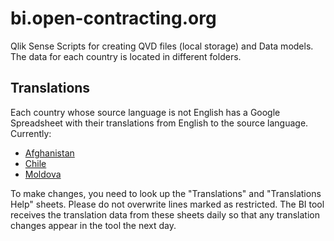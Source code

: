 # bi.open-contracting.org
Qlik Sense Scripts for creating QVD files (local storage) and Data models.
The data for each country is located in different folders.

## Translations

Each country whose source language is not English has a Google Spreadsheet with their translations from English to the source language. Currently:

- [Afghanistan](https://docs.google.com/spreadsheets/d/14-rdPF8t6zz3Dwf6aX5Lsw84v8pjWh8g5S9ykvJHYA4/edit?usp=sharing)
- [Chile](https://docs.google.com/spreadsheets/d/1hpIYuT44x67Q-D2c6DnE_2QPefNcKEsKtubI0LZ9fEU/edit?usp=sharing)
- [Moldova](https://docs.google.com/spreadsheets/d/1KchpTh0l24Ho793ekWiCmFyo5miIc9HjLosgdWSGxRU/edit?usp=sharing)

To make changes, you need to look up the "Translations" and "Translations Help" sheets. Please do not overwrite lines marked as restricted.
The BI tool receives the translation data from these sheets daily so that any translation changes appear in the tool the next day.
